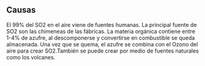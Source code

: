 ## Causas

El 99% del SO2 en el aire viene de fuentes humanas. La principal fuente de SO2 son las chimeneas de las fábricas. La materia orgánica contiene entre 1-4% de azufre, al descomponerse y convertirse en combustible se queda almacenada. Una vez que se quema, el azufre se combina con el Ozono del aire para crear SO2.También se puede crear por medio de fuentes naturales como los volcanes.
